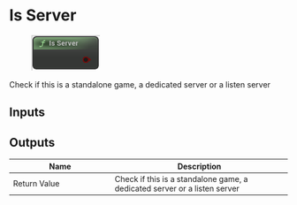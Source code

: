 # Is Server

<div align="left" data-full-width="false"><figure><img src="../../../api/Network/Is_Server.png" alt=""><figcaption></figcaption></figure></div>

Check if this is a standalone game, a dedicated server or a listen server

## Inputs

## Outputs

<table><thead><tr><th width="170">Name</th><th>Description</th></tr></thead><tbody><tr><td>Return Value</td><td>Check if this is a standalone game, a dedicated server or a listen server</td></tr></tbody></table>
